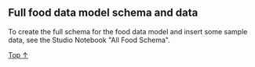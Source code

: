 ## Full food data model schema and data ##

To create the full schema for the food data model and insert some sample data, see the Studio Notebook "All Food Schema".

[Top &#8593;](#sections)
